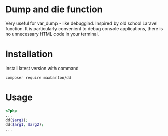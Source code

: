 # Dump and die function

Very useful for var_dump - like debuggind. Inspired by old school Laravel function. 
It is particularly convenient to debug console applications, there is no unnecessary HTML code in your terminal.

# Installation
Install latest version with command

```
composer require maxbanton/dd
```

# Usage

```php
<?php
...
dd($arg1);
dd($arg1, $arg2);
...
```
